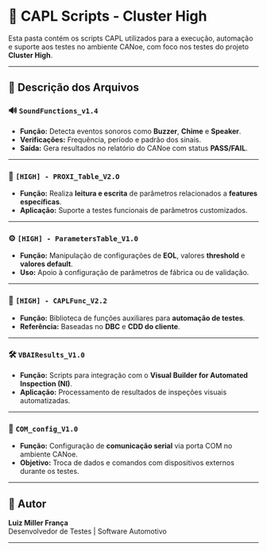 # 📂 CAPL Scripts - Cluster High

Esta pasta contém os scripts CAPL utilizados para a execução, automação e suporte aos testes no ambiente CANoe, com foco nos testes do projeto **Cluster High**.

---

## 📜 Descrição dos Arquivos

### 🔊 `SoundFunctions_v1.4`
- **Função:** Detecta eventos sonoros como **Buzzer**, **Chime** e **Speaker**.
- **Verificações:** Frequência, período e padrão dos sinais.
- **Saída:** Gera resultados no relatório do CANoe com status **PASS/FAIL**.

---

### 📡 `[HIGH] - PROXI_Table_V2.O`
- **Função:** Realiza **leitura e escrita** de parâmetros relacionados a **features específicas**.
- **Aplicação:** Suporte a testes funcionais de parâmetros customizados.

---

### ⚙️ `[HIGH] - ParametersTable_V1.0`
- **Função:** Manipulação de configurações de **EOL**, valores **threshold** e **valores default**.
- **Uso:** Apoio à configuração de parâmetros de fábrica ou de validação.

---

### 🧩 `[HIGH] - CAPLFunc_V2.2`
- **Função:** Biblioteca de funções auxiliares para **automação de testes**.
- **Referência:** Baseadas no **DBC** e **CDD do cliente**.

---

### 🛠️ `VBAIResults_V1.0`
- **Função:** Scripts para integração com o **Visual Builder for Automated Inspection (NI)**.
- **Aplicação:** Processamento de resultados de inspeções visuais automatizadas.

---

### 🔌 `COM_config_V1.0`
- **Função:** Configuração de **comunicação serial** via porta COM no ambiente CANoe.
- **Objetivo:** Troca de dados e comandos com dispositivos externos durante os testes.

---

## 👤 Autor

**Luiz Miller França**  
Desenvolvedor de Testes | Software Automotivo

---
